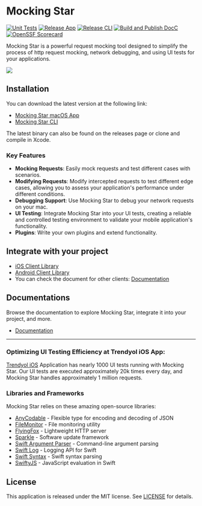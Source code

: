# Mocking Star

[![Unit Tests](https://github.com/Trendyol/mockingstar/actions/workflows/unit-tests.yml/badge.svg)](https://github.com/Trendyol/mockingstar/actions/workflows/unit-tests.yml) 
[![Release App](https://github.com/Trendyol/mockingstar/actions/workflows/release-app.yml/badge.svg)](https://github.com/Trendyol/mockingstar/actions/workflows/release-app.yml)
[![Release CLI](https://github.com/Trendyol/mockingstar/actions/workflows/release-cli.yml/badge.svg)](https://github.com/Trendyol/mockingstar/actions/workflows/release-cli.yml)
[![Build and Publish DocC](https://github.com/Trendyol/mockingstar/actions/workflows/build-and-publish-docc.yml/badge.svg)](https://github.com/Trendyol/mockingstar/actions/workflows/build-and-publish-docc.yml)
[![OpenSSF Scorecard](https://api.scorecard.dev/projects/github.com/Trendyol/mockingstar/badge)](https://scorecard.dev/viewer/?uri=github.com/Trendyol/mockingstar)

Mocking Star is a powerful request mocking tool designed to simplify the process of http request mocking, network debugging, and using UI tests for your applications.

![](https://github.com/Trendyol/mockingstar/blob/main/.github/resources/MockingStarDemo.gif)

## Installation

You can download the latest version at the following link:

- [Mocking Star macOS App](https://github.com/Trendyol/mockingstar/releases/latest) <br>
- [Mocking Star CLI](https://github.com/Trendyol/mockingstar/releases/latest)

The latest binary can also be found on the releases page or clone and compile in Xcode.

### Key Features

- **Mocking Requests**: Easily mock requests and test different cases with scenarios.
- **Modifying Requests**: Modify intercepted requests to test different edge cases, allowing you to assess your application's performance under different conditions.
- **Debugging Support**: Use Mocking Star to debug your network requests on your mac.
- **UI Testing**: Integrate Mocking Star into your UI tests, creating a reliable and controlled testing environment to validate your mobile application's functionality.
- **Plugins**: Write your own plugins and extend functionality.

## Integrate with your project

- [iOS Client Library](https://github.com/Trendyol/mockingstar-ios)
- [Android Client Library](https://github.com/Trendyol/mockingstar-android)
- You can check the document for other clients: [Documentation](https://trendyol.github.io/mockingstar/documentation/mockingstar/gettingstarted-customclient)

## Documentations
Browse the documentation to explore Mocking Star, integrate it into your project, and more.
- [Documentation](https://trendyol.github.io/mockingstar/documentation/mockingstar/documentation)

---
### Optimizing UI Testing Efficiency at Trendyol iOS App:
[Trendyol iOS](https://apps.apple.com/tr/app/trendyol-fashion-trends/id524362642?l=en) Application has nearly 1000 UI tests running with Mocking Star. 
Our UI tests are executed approximately 20k times every day, and Mocking Star handles approximately 1 million requests.

### Libraries and Frameworks

Mocking Star relies on these amazing open-source libraries:

- [AnyCodable](https://github.com/yusufozgul/AnyCodable) - Flexible type for encoding and decoding of JSON
- [FileMonitor](https://github.com/aus-der-Technik/FileMonitor) - File monitoring utility
- [FlyingFox](https://github.com/swhitty/FlyingFox) - Lightweight HTTP server
- [Sparkle](https://github.com/sparkle-project/Sparkle) - Software update framework
- [Swift Argument Parser](https://github.com/apple/swift-argument-parser) - Command-line argument parsing
- [Swift Log](https://github.com/apple/swift-log) - Logging API for Swift
- [Swift Syntax](https://github.com/apple/swift-syntax) - Swift syntax parsing
- [SwiftyJS](https://github.com/yusufozgul/SwiftyJS) - JavaScript evaluation in Swift

## License

This application is released under the MIT license. See [LICENSE](LICENSE) for details.
